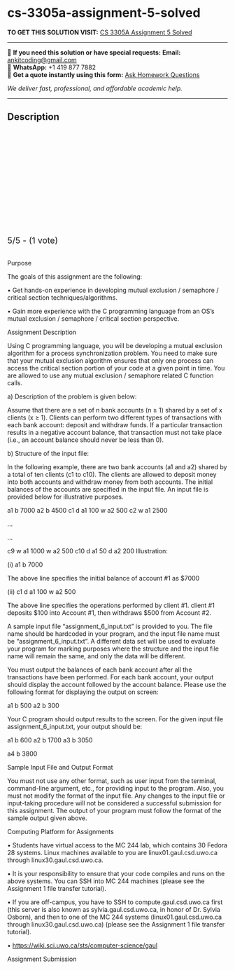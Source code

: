 # cs-3305a-assignment-5-solved
**TO GET THIS SOLUTION VISIT:** [CS 3305A Assignment 5 Solved](https://www.ankitcodinghub.com/product/cs-3305a-operating-systems-solved-7/)


---

📩 **If you need this solution or have special requests:** **Email:** ankitcoding@gmail.com  
📱 **WhatsApp:** +1 419 877 7882  
📄 **Get a quote instantly using this form:** [Ask Homework Questions](https://www.ankitcodinghub.com/services/ask-homework-questions/)

*We deliver fast, professional, and affordable academic help.*

---

<h2>Description</h2>



<div class="kk-star-ratings kksr-auto kksr-align-center kksr-valign-top" data-payload="{&quot;align&quot;:&quot;center&quot;,&quot;id&quot;:&quot;119605&quot;,&quot;slug&quot;:&quot;default&quot;,&quot;valign&quot;:&quot;top&quot;,&quot;ignore&quot;:&quot;&quot;,&quot;reference&quot;:&quot;auto&quot;,&quot;class&quot;:&quot;&quot;,&quot;count&quot;:&quot;1&quot;,&quot;legendonly&quot;:&quot;&quot;,&quot;readonly&quot;:&quot;&quot;,&quot;score&quot;:&quot;5&quot;,&quot;starsonly&quot;:&quot;&quot;,&quot;best&quot;:&quot;5&quot;,&quot;gap&quot;:&quot;4&quot;,&quot;greet&quot;:&quot;Rate this product&quot;,&quot;legend&quot;:&quot;5\/5 - (1 vote)&quot;,&quot;size&quot;:&quot;24&quot;,&quot;title&quot;:&quot;CS 3305A Assignment 5 Solved&quot;,&quot;width&quot;:&quot;138&quot;,&quot;_legend&quot;:&quot;{score}\/{best} - ({count} {votes})&quot;,&quot;font_factor&quot;:&quot;1.25&quot;}">

<div class="kksr-stars">

<div class="kksr-stars-inactive">
            <div class="kksr-star" data-star="1" style="padding-right: 4px">


<div class="kksr-icon" style="width: 24px; height: 24px;"></div>
        </div>
            <div class="kksr-star" data-star="2" style="padding-right: 4px">


<div class="kksr-icon" style="width: 24px; height: 24px;"></div>
        </div>
            <div class="kksr-star" data-star="3" style="padding-right: 4px">


<div class="kksr-icon" style="width: 24px; height: 24px;"></div>
        </div>
            <div class="kksr-star" data-star="4" style="padding-right: 4px">


<div class="kksr-icon" style="width: 24px; height: 24px;"></div>
        </div>
            <div class="kksr-star" data-star="5" style="padding-right: 4px">


<div class="kksr-icon" style="width: 24px; height: 24px;"></div>
        </div>
    </div>

<div class="kksr-stars-active" style="width: 138px;">
            <div class="kksr-star" style="padding-right: 4px">


<div class="kksr-icon" style="width: 24px; height: 24px;"></div>
        </div>
            <div class="kksr-star" style="padding-right: 4px">


<div class="kksr-icon" style="width: 24px; height: 24px;"></div>
        </div>
            <div class="kksr-star" style="padding-right: 4px">


<div class="kksr-icon" style="width: 24px; height: 24px;"></div>
        </div>
            <div class="kksr-star" style="padding-right: 4px">


<div class="kksr-icon" style="width: 24px; height: 24px;"></div>
        </div>
            <div class="kksr-star" style="padding-right: 4px">


<div class="kksr-icon" style="width: 24px; height: 24px;"></div>
        </div>
    </div>
</div>


<div class="kksr-legend" style="font-size: 19.2px;">
            5/5 - (1 vote)    </div>
    </div>
&nbsp;

Purpose

The goals of this assignment are the following:

• Get hands-on experience in developing mutual exclusion / semaphore / critical section techniques/algorithms.

• Gain more experience with the C programming language from an OS’s mutual exclusion / semaphore / critical section perspective.

Assignment Description

Using C programming language, you will be developing a mutual exclusion algorithm for a process synchronization problem. You need to make sure that your mutual exclusion algorithm ensures that only one process can access the critical section portion of your code at a given point in time. You are allowed to use any mutual exclusion / semaphore related C function calls.

a) Description of the problem is given below:

Assume that there are a set of n bank accounts (n ≥ 1) shared by a set of x clients (x ≥ 1). Clients can perform two different types of transactions with each bank account: deposit and withdraw funds. If a particular transaction results in a negative account balance, that transaction must not take place (i.e., an account balance should never be less than 0).

b) Structure of the input file:

In the following example, there are two bank accounts (a1 and a2) shared by a total of ten clients (c1 to c10). The clients are allowed to deposit money into both accounts and withdraw money from both accounts. The initial balances of the accounts are specified in the input file. An input file is provided below for illustrative purposes.

a1 b 7000 a2 b 4500 c1 d a1 100 w a2 500 c2 w a1 2500

…

…

c9 w a1 1000 w a2 500 c10 d a1 50 d a2 200 Illustration:

(i) a1 b 7000

The above line specifies the initial balance of account #1 as $7000

(ii) c1 d a1 100 w a2 500

The above line specifies the operations performed by client #1. client #1 deposits $100 into Account #1, then withdraws $500 from Account #2.

A sample input file “assignment_6_input.txt” is provided to you. The file name should be hardcoded in your program, and the input file name must be “assignment_6_input.txt”. A different data set will be used to evaluate your program for marking purposes where the structure and the input file name will remain the same, and only the data will be different.

You must output the balances of each bank account after all the transactions have been performed. For each bank account, your output should display the account followed by the account balance. Please use the following format for displaying the output on screen:

a1 b 500 a2 b 300

Your C program should output results to the screen. For the given input file assignment_6_input.txt, your output should be:

a1 b 600 a2 b 1700 a3 b 3050

a4 b 3800

Sample Input File and Output Format

You must not use any other format, such as user input from the terminal, command-line argument, etc., for providing input to the program. Also, you must not modify the format of the input file. Any changes to the input file or input-taking procedure will not be considered a successful submission for this assignment. The output of your program must follow the format of the sample output given above.

Computing Platform for Assignments

• Students have virtual access to the MC 244 lab, which contains 30 Fedora 28 systems. Linux machines available to you are linux01.gaul.csd.uwo.ca through linux30.gaul.csd.uwo.ca.

• It is your responsibility to ensure that your code compiles and runs on the above systems. You can SSH into MC 244 machines (please see the Assignment 1 file transfer tutorial).

• If you are off-campus, you have to SSH to compute.gaul.csd.uwo.ca first (this server is also known as sylvia.gaul.csd.uwo.ca, in honor of Dr. Sylvia Osborn), and then to one of the MC 244 systems (linux01.gaul.csd.uwo.ca through linux30.gaul.csd.uwo.ca) (please see the Assignment 1 file transfer tutorial).

• https://wiki.sci.uwo.ca/sts/computer-science/gaul

Assignment Submission
